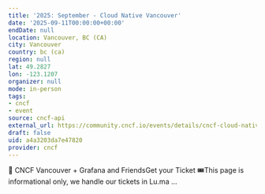 ```yaml
---
title: '2025: September - Cloud Native Vancouver'
date: '2025-09-11T00:00:00+00:00'
endDate: null
location: Vancouver, BC (CA)
city: Vancouver
country: bc (ca)
region: null
lat: 49.2827
lon: -123.1207
organizer: null
mode: in-person
tags:
- cncf
- event
source: cncf-api
external_url: https://community.cncf.io/events/details/cncf-cloud-native-vancouver-presents-2025-september-cloud-native-vancouver/
draft: false
uid: a4a3203da7e47820
provider: cncf
---
```

🎉 CNCF Vancouver + Grafana and FriendsGet your Ticket 🎟️This page is informational only, we handle our tickets in Lu.ma ...
